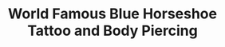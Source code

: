---
title: "World Famous Blue Horseshoe Tattoo and Body Piercing"
url: /virginia-beach/world-famous-blue-horseshoe-tattoo-and-body-piercing/
shop: Tattoo
---
